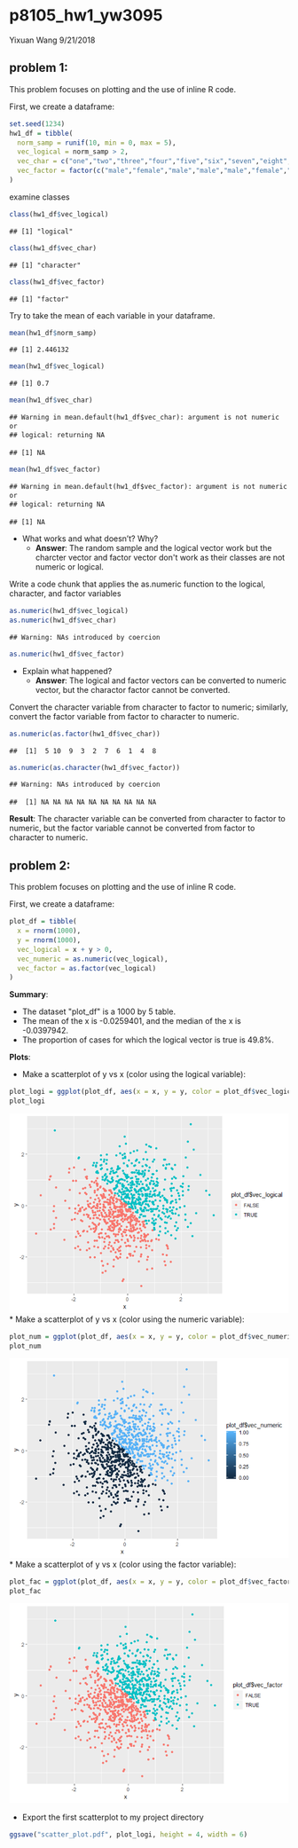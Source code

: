 p8105\_hw1\_yw3095
================
Yixuan Wang
9/21/2018

problem 1:
----------

This problem focuses on plotting and the use of inline R code.

First, we create a dataframe:

``` r
set.seed(1234)
hw1_df = tibble(
  norm_samp = runif(10, min = 0, max = 5),
  vec_logical = norm_samp > 2,
  vec_char = c("one","two","three","four","five","six","seven","eight","nine","ten"),
  vec_factor = factor(c("male","female","male","male","male","female","female","male","female","male"))
)
```

examine classes

``` r
class(hw1_df$vec_logical)
```

    ## [1] "logical"

``` r
class(hw1_df$vec_char)
```

    ## [1] "character"

``` r
class(hw1_df$vec_factor)
```

    ## [1] "factor"

Try to take the mean of each variable in your dataframe.

``` r
mean(hw1_df$norm_samp)
```

    ## [1] 2.446132

``` r
mean(hw1_df$vec_logical)
```

    ## [1] 0.7

``` r
mean(hw1_df$vec_char)
```

    ## Warning in mean.default(hw1_df$vec_char): argument is not numeric or
    ## logical: returning NA

    ## [1] NA

``` r
mean(hw1_df$vec_factor)
```

    ## Warning in mean.default(hw1_df$vec_factor): argument is not numeric or
    ## logical: returning NA

    ## [1] NA

-   What works and what doesn’t? Why?
    -   **Answer**: The random sample and the logical vector work but the charcter vector and factor vector don't work as their classes are not numeric or logical.

Write a code chunk that applies the as.numeric function to the logical, character, and factor variables

``` r
as.numeric(hw1_df$vec_logical)
as.numeric(hw1_df$vec_char)
```

    ## Warning: NAs introduced by coercion

``` r
as.numeric(hw1_df$vec_factor)
```

-   Explain what happened?
    -   **Answer**: The logical and factor vectors can be converted to numeric vector, but the charactor factor cannot be converted.

Convert the character variable from character to factor to numeric; similarly, convert the factor variable from factor to character to numeric.

``` r
as.numeric(as.factor(hw1_df$vec_char))
```

    ##  [1]  5 10  9  3  2  7  6  1  4  8

``` r
as.numeric(as.character(hw1_df$vec_factor))
```

    ## Warning: NAs introduced by coercion

    ##  [1] NA NA NA NA NA NA NA NA NA NA

**Result**: The character variable can be converted from character to factor to numeric, but the factor variable cannot be converted from factor to character to numeric.

problem 2:
----------

This problem focuses on plotting and the use of inline R code.

First, we create a dataframe:

``` r
plot_df = tibble(
  x = rnorm(1000),
  y = rnorm(1000),
  vec_logical = x + y > 0,
  vec_numeric = as.numeric(vec_logical),
  vec_factor = as.factor(vec_logical)
)
```

**Summary**:

-   The dataset "plot\_df" is a 1000 by 5 table.
-   The mean of the x is -0.0259401, and the median of the x is -0.0397942.
-   The proportion of cases for which the logical vector is true is 49.8%.

**Plots**:

-   Make a scatterplot of y vs x (color using the logical variable):

``` r
plot_logi = ggplot(plot_df, aes(x = x, y = y, color = plot_df$vec_logical)) + geom_point()
plot_logi
```

![](p8105_hw1_yw3095_files/figure-markdown_github/plot_1-1.png) \* Make a scatterplot of y vs x (color using the numeric variable):

``` r
plot_num = ggplot(plot_df, aes(x = x, y = y, color = plot_df$vec_numeric)) + geom_point()
plot_num
```

![](p8105_hw1_yw3095_files/figure-markdown_github/plot_2-1.png) \* Make a scatterplot of y vs x (color using the factor variable):

``` r
plot_fac = ggplot(plot_df, aes(x = x, y = y, color = plot_df$vec_factor)) + geom_point()
plot_fac
```

![](p8105_hw1_yw3095_files/figure-markdown_github/plot_3-1.png)

-   Export the first scatterplot to my project directory

``` r
ggsave("scatter_plot.pdf", plot_logi, height = 4, width = 6)
```
